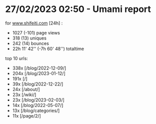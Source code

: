 # 27/02/2023 02:50 - Umami report
for www.shifeiti.com [24h] :

 - 1027 (-101) page views
 - 318 (13) uniques
 - 242 (14) bounces
 - 22h 11' 42'' (-7h 60' 48'') totaltime


top 10 urls:
 - 338x [/blog/2022-12-09/]
 - 204x [/blog/2023-01-12/]
 - 191x [/]
 - 39x [/blog/2022-12-22/]
 - 24x [/about/]
 - 23x [/wiki/]
 - 23x [/blog/2023-02-03/]
 - 14x [/blog/2022-05-07/]
 - 13x [/blog/categories/]
 - 11x [/page/2/]


